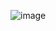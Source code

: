 ![image](https://github.com/yann-carvalho/back_end_i/assets/123708078/4d63453e-1d48-4f3b-b839-308f62a0d39c)
